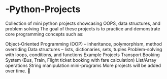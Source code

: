# -Python-Projects
Collection of mini python projects showcasing OOPS, data structures, and problem solving 
The goal of these projects is to practice and demonstrate core programming concepts such as:

Object-Oriented Programming (OOP) – inheritance, polymorphism, method overriding
Data structures – lists, dictionaries, sets, tuples
Problem-solving with loops, conditions, and functions
Example Projects
Transport Booking System (Bus, Train, Flight ticket booking with fare calculation)
List/Array operations
String manipulation mini-programs
More projects will be added over time. 🚀
